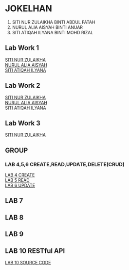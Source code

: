 # JOKELHAN
1. SITI NUR ZULAIKHA BINTI ABDUL FATAH
2. NURUL ALIA AISYAH BINTI ANUAR
3. SITI ATIQAH ILYANA BINTI MOHD RIZAL

## Lab Work 1
<a href="https://t.me/c/1268048899/34316?thread=33987">SITI NUR ZULAIKHA</a><br>
<a href="https://t.me/c/1268048899/34324?thread=33987">NURUL ALIA AISYAH</a><br>
<a href="https://t.me/c/1268048899/34401?thread=33987">SITI ATIQAH ILYANA</a>


## Lab Work 2
<a href = "https://t.me/c/1268048899/34396?thread=33988">SITI NUR ZULAIKHA</a><br>
<a href="https://t.me/c/1268048899/34647?thread=33988">NURUL ALIA AISYAH</a><br>
<a href="https://t.me/c/1268048899/34405?thread=33988">SITI ATIQAH ILYANA</a>


## Lab Work 3
<a href = "https://t.me/c/1268048899/36731?thread=34431">SITI NUR ZULAIKHA</a>


## GROUP
### LAB 4,5,6 CREATE,READ,UPDATE,DELETE(CRUD)  
[LAB 4 CREATE](https://t.me/c/1268048899/37669?thread=34742)  
[LAB 5 READ](https://t.me/c/1268048899/37670?thread=35017)  
[LAB 6 UPDATE](https://t.me/c/1268048899/37671?thread=35389)

## LAB 7

## LAB 8

## LAB 9

## LAB 10 RESTful API
[LAB 10 ](https://youtu.be/H54DVL5im4E?si=dzIwuMmsWwtVx5sZ)
[ SOURCE CODE ](https://github.com/zulaikha00/lab10-RESTful-API)



